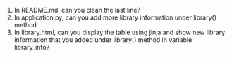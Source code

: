 1. In README.md, can you clean the last line?
2. In application.py, can you add more library information under library() method
3. In library.html, can you display the table using jinja and show new library information that you added
under library() method in variable: library_info?